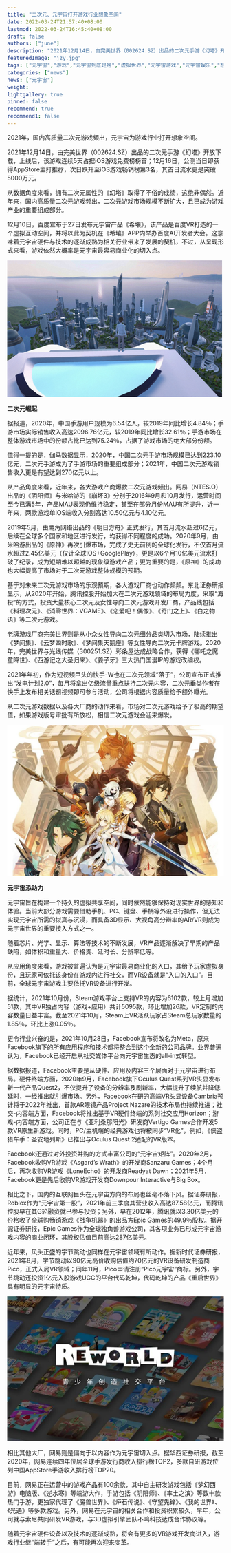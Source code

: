 ```yaml
---
title: "二次元、元宇宙打开游戏行业想象空间"
date: 2022-03-24T21:57:40+08:00
lastmod: 2022-03-24T16:45:40+08:00
draft: false
authors: ["june"]
description: "2021年12月14日，由完美世界（002624.SZ）出品的二次元手游《幻塔》开放下载，上线后，该游戏连续5天占据iOS游戏免费榜榜首；12月16日，公测当日即获得AppStore主打推荐，次日跃升至iOS游戏畅销榜第3名，其首日流水更是突破5000万元。"
featuredImage: "jzy.jpg"
tags: ["元宇宙","游戏","元宇宙到底是啥","虚拟世界","元宇宙游戏","元宇宙娱乐","想象空间"]
categories: ["news"]
news: ["元宇宙"]
weight: 
lightgallery: true
pinned: false
recommend: true
recommend1: false
---
```



2021年，国内高质量二次元游戏频出，元宇宙为游戏行业打开想象空间。

2021年12月14日，由完美世界（002624.SZ）出品的二次元手游《幻塔》开放下载，上线后，该游戏连续5天占据iOS游戏免费榜榜首；12月16日，公测当日即获得AppStore主打推荐，次日跃升至iOS游戏畅销榜第3名，其首日流水更是突破5000万元。

从数据角度来看，拥有二次元属性的《幻塔》取得了不俗的成绩，这绝非偶然。近年来，国内高质量二次元游戏频出，二次元游戏市场规模不断扩大，且已成为游戏产业的重要组成部分。

12月10日，百度宣布于27日发布元宇宙产品《希壤》，该产品是百度VR打造的一个虚拟互动空间，并将以此为契机在《希壤》APP内举办百度AI开发者大会。这意味着元宇宙硬件与技术的逐渐成熟为相关行业带来了发展的契机，不过，从呈现形式来看，游戏依然大概率是元宇宙最容易商业化的切入点。



![图片](xr.jpg)



**二次元崛起** 

据报道，2020年，中国手游用户规模为6.54亿人，较2019年同比增长4.84％；手游市场实际销售收入高达2096.76亿元，较2019年同比增长32.61％；手游市场在整体游戏市场中的份额占比已达到75.24％，占据了游戏市场的绝大部分份额。

值得一提的是，伽马数据显示，2020年，中国二次元手游市场规模已达到223.10亿元，二次元手游成为了手游市场的重要组成部分；2021年，中国二次元游戏销售收入更是有望达到270亿元以上。

从产品角度来看，近年来，各大游戏产商爆款二次元游戏频出。网易（NTES.O）出品的《阴阳师》与米哈游的《崩坏3》分别于2016年9月和10月发行，运营时间至今已满5年，产品MAU表现仍维持稳定，甚至在部分月份MAU有所提升，近一年来，两款游戏单IOS端收入分别高达10.50亿元与4.10亿元。

2019年5月，由鹰角网络出品的《明日方舟》正式发行，其首月流水超过6亿元，后续在全球多个国家和地区进行发行，均获得不同程度的成功。2020年9月，由米哈游出品的《原神》再次引爆市场，完成了史无前例的全球化发行，不仅首月流水超过2.45亿美元（仅计全球IOS+GooglePlay），更是以6个月10亿美元流水打破了纪录，成为短期难以超越的现象级游戏产品；更为重要的是，《原神》的成功也大幅提高了市场对于二次元游戏整体规模的预期。

基于对未来二次元游戏市场的乐观预期，各大游戏厂商也动作频频。东北证券研报显示，从2020年开始，腾讯控股开始加大在二次元游戏领域的布局力度，采取“海投”的方式，投资大量核心二次元及女性导向二次元游戏开发厂商，产品线包括《料理次元》、《消零世界：VGAME》、《恋爱吧！偶像》、《奇门之上》、《白之物语》等二次元游戏。

老牌游戏厂商完美世界则是从小众女性导向二次元细分品类切入市场，陆续推出《梦间集》、《云梦四时歌》、《梦间集天鹅座》等女性导向二次元卡牌游戏。2020年，完美世界与光线传媒（300251.SZ）彩条屋达成战略合作，获得《哪吒之魔童降世》、《西游记之大圣归来》、《姜子牙》三大热门国漫IP的游戏改编权。

2021年年初，作为短视频巨头的快手-W也在二次元领域“落子”，公司宣布正式推出“发电计划2.0”，每月将拿出亿级流量重点扶持二次元内容，二次元垂类作者在快手上发布相关话题视频即可参与活动，公司将根据内容质量给予额外曝光。

从二次元游戏数据以及各大厂商的动作来看，市场对二次元游戏给予了极高的期望值，如果游戏版号审批有所放松，相信二次元游戏会迎来爆发。



![图片](jzy.jpg)



**元宇宙添助力** 

元宇宙旨在构建一个持久的虚拟共享空间，同时依然能够保持对现实世界的感知和体验。当前大部分游戏需要借助手机、PC、键盘、手柄等外设进行操作，但无法实现元宇宙所需的拟真与沉浸，而具备3D显示、大视角高分辨率的AR/VR则成为元宇宙世界的重要接入方式之一。

随着芯片、光学、显示、算法等技术的不断发展，VR产品逐渐解决了早期的产品缺陷，如体积和重量大、价格贵、延时长、分辨率低等。

从应用角度来看，游戏被普遍认为是元宇宙最易商业化的入口，其给予玩家虚拟身份，且玩家可依托该身份在游戏内进行社交，而VR设备就是“入口的入口”。目前，全球元宇宙游戏主要依托VR设备进行开发。

据统计，2021年10月份，Steam游戏平台上支持VR的内容为6102款，较上月增加51款，其中VR独占内容（游戏+应用）共计5095款，环比增加26款，VR定制的内容数量日益丰富。截至2021年10月，Steam上VR活跃玩家占Steam总玩家数量的1.85％，环比上涨0.05％。

更令行业兴奋的是，2021年10月28日，Facebook宣布将改名为Meta，原来Facebook旗下的所有应用程序和技术都将整合到这个全新的公司品牌。业界普遍认为，Facebook已经开启从社交媒体平台向元宇宙生态的all-in式转型。

据数据报道，Facebook主要是从硬件、应用及内容三个层面对于元宇宙进行布局。硬件终端方面，2020年9月，Facebook旗下Oculus Quest系列VR头显发布新一代产品Quest2，不仅提升了设备的分辨率及刷新率，大幅提升了续航并降低延时，一经推出就引爆市场。另外，Facebook在研的高端VR头显设备Cambria预计将于2022年推出，首款AR眼镜产品Project Nazare的技术布局也持续推进；社交-内容端方面，Facebook将推出基于VR硬件终端的系列社交应用Horizon；游戏-内容端方面，公司正在与《亚利桑那阳光》研发商Vertigo Games合作开发5款VR原生新游戏。同时，PC/主机端的经典游戏也将被同步“VR化”，例如，《侠盗猎车手：圣安地列斯》已推出与Oculus Quest 2适配的VR版本。

Facebook还通过对外投资并购的方式丰富公司的“元宇宙矩阵”。2020年2月，Facebook收购VR游戏《Asgard’s Wrath》的开发商Sanzaru Games；4个月后，再次收购VR游戏《LoneEcho》的开发商Readyat Dawn；2021年5月，Facebook更是先后收购VR游戏开发商Downpour Interactive与Big Box。

相比之下，国内的互联网巨头在元宇宙方向的布局也丝毫不落下风。据证券研报，Roblox作为“元宇宙第一股”，2021年前三季度其营业收入高达87.58亿元，而腾讯控股早在其G轮融资就已参与投资；另外，早在2012年，腾讯就以3.30亿美元的价格收了全球购畅销游戏《战争机器》的出品方Epic Games的49.9％股权。据开源证券研报，Epic Games作为全球独角兽游戏公司，其各项业务已形成元宇宙游戏内容的商业闭环，其股权估值目前高达287亿美元。

近年来，风头正盛的字节跳动也同样在元宇宙领域有所动作。据新时代证券研报，2021年8月，字节跳动以90亿元高价收购估值约70亿元的VR设备研发制造商Pico，正式入局VR领域；同年11月，Pico申请注册“Pico元宇宙”商标。另外，字节跳动还投资1亿元入股游戏UGC的平台代码乾坤，代码乾坤的产品《重启世界》具有明显的元宇宙特质。



![图片](srd.jpg)



相比其他大厂，网易则是偏向于以内容作为元宇宙切入点。据华西证券研报，截至2020年，网易连续四年位居全球手游发行商收入排行榜TOP2，多款自研游戏位列中国AppStore手游收入排行榜TOP20。

目前，网易正在运营中的游戏产品有100余款，其中自主研发游戏包括《梦幻西游》电脑版、《逆水寒》等端游大作，手游包括《阴阳师》、《率土之滨》等数十款热门手游，更独家代理了《魔兽世界》、《炉石传说》、《守望先锋》、《我的世界》、《光遇》等多款游戏。另外，网易在元宇宙的相关合作和投资积累较久，早年，公司就与索尼共同研发VR游戏，与3D虚拟引擎团队不鸣科技达成合作协议等。

随着元宇宙硬件设备以及技术的逐渐成熟，将会有更多的VR游戏开发商进入，游戏行业继“端转手”之后，有可能再次迎来变革。